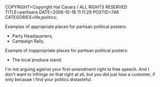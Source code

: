 COPYRIGHT=Copyright Hal Canary / ALL RIGHTS RESERVED
TITLE=partisans
DATE=2008-10-18 11:11:29
POSTID=746
CATEGORIES=life;politics;

Examples of appropriate places for partisan political posters:

*   Party Headquarters,
*   Campaign Rally.

Example of inappropriate places for partisan political posters:

*   The local produce stand.

I'm not arguing against your first-amendment right to free speech. And I don't want to infringe on that right at all, but you did just lose a customer, if only because I find your politics distasteful.
